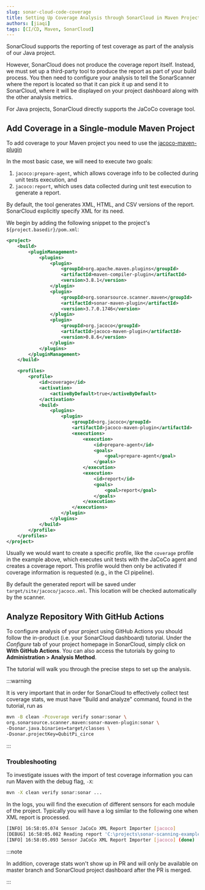```yaml
---
slug: sonar-cloud-code-coverage
title: Setting Up Coverage Analysis through SonarCloud in Maven Project
authors: [jiaqi]
tags: [CI/CD, Maven, SonarCloud]
---
```


[//]: # (Copyright Jiaqi Liu)

[//]: # (Licensed under the Apache License, Version 2.0 &#40;the "License"&#41;;)
[//]: # (you may not use this file except in compliance with the License.)
[//]: # (You may obtain a copy of the License at)

[//]: # (    http://www.apache.org/licenses/LICENSE-2.0)

[//]: # (Unless required by applicable law or agreed to in writing, software)
[//]: # (distributed under the License is distributed on an "AS IS" BASIS,)
[//]: # (WITHOUT WARRANTIES OR CONDITIONS OF ANY KIND, either express or implied.)
[//]: # (See the License for the specific language governing permissions and)
[//]: # (limitations under the License.)

SonarCloud supports the reporting of test coverage as part of the analysis of our Java project.

However, SonarCloud does not produce the coverage report itself. Instead, we must set up a third-party tool to produce
the report as part of your build process. You then need to configure your analysis to tell the SonarScanner where the
report is located so that it can pick it up and send it to SonarCloud, where it will be displayed on your project
dashboard along with the other analysis metrics.

For Java projects, SonarCloud directly supports the JaCoCo coverage tool.

<!--truncate-->

Add Coverage in a Single-module Maven Project
----------------------------------------------

To add coverage to your Maven project you need to use the
[jacoco-maven-plugin](https://qubitpi.github.io/jacoco.github.io/)

In the most basic case, we will need to execute two goals:

1. `jacoco:prepare-agent`, which allows coverage info to be collected during unit tests execution, and
2. `jacoco:report`, which uses data collected during unit test execution to generate a report.

By default, the tool generates XML, HTML, and CSV versions of the report. SonarCloud explicitly specify XML for its
need.

We begin by adding the following snippet to the project's `${project.basedir}/pom.xml`:

```xml
<project>
    <build>
        <pluginManagement>
            <plugins>
                <plugin>
                    <groupId>org.apache.maven.plugins</groupId>
                    <artifactId>maven-compiler-plugin</artifactId>
                    <version>3.8.1</version>
                </plugin>
                <plugin>
                    <groupId>org.sonarsource.scanner.maven</groupId>
                    <artifactId>sonar-maven-plugin</artifactId>
                    <version>3.7.0.1746</version>
                </plugin>
                <plugin>
                    <groupId>org.jacoco</groupId>
                    <artifactId>jacoco-maven-plugin</artifactId>
                    <version>0.8.6</version>
                </plugin>
            </plugins>
        </pluginManagement>
    </build>

    <profiles>
        <profile>
            <id>coverage</id>
            <activation>
                <activeByDefault>true</activeByDefault>
            </activation>
            <build>
                <plugins>
                    <plugin>
                        <groupId>org.jacoco</groupId>
                        <artifactId>jacoco-maven-plugin</artifactId>
                        <executions>
                            <execution>
                                <id>prepare-agent</id>
                                <goals>
                                    <goal>prepare-agent</goal>
                                </goals>
                            </execution>
                            <execution>
                                <id>report</id>
                                <goals>
                                    <goal>report</goal>
                                </goals>
                            </execution>
                        </executions>
                    </plugin>
                </plugins>
            </build>
        </profile>
    </profiles>
</project>
```

Usually we would want to create a specific profile, like the `coverage` profile in the example above, which executes
unit tests with the JaCoCo agent and creates a coverage report. This profile would then only be activated if coverage
information is requested (e.g., in the CI pipeline).

By default the generated report will be saved under `target/site/jacoco/jacoco.xml`. This location will be checked
automatically by the scanner.

Analyze Repository With GitHub Actions
--------------------------------------

To configure analysis of your project using GitHub Actions you should follow the in-product (i.e. your SonarCloud
dashboard) tutorial. Under the _Configure_ tab of your project homepage in SonarCloud, simply click on **With GitHub
Actions**. You can also access the tutorials by going to **Administration > Analysis Method**.

The tutorial will walk you through the precise steps to set up the analysis.

:::warning

It is very important that in order for SonarCloud to effectively collect test coverage stats, we must have "Build and
analyze" command, found in the tutorial, run as

```bash
mvn -B clean -Pcoverage verify sonar:sonar \
org.sonarsource.scanner.maven:sonar-maven-plugin:sonar \
-Dsonar.java.binaries=target/classes \
-Dsonar.projectKey=QubitPi_circe
```

:::

### Troubleshooting

To investigate issues with the import of test coverage information you can run Maven with the debug flag, `-X`:

```bash
mvn -X clean verify sonar:sonar ...
```

In the logs, you will find the execution of different sensors for each module of the project. Typically you will have a
log similar to the following one when XML report is processed.

```bash
[INFO] 16:58:05.074 Sensor JaCoCo XML Report Importer [jacoco]
[DEBUG] 16:58:05.082 Reading report 'C:\projects\sonar-scanning-examples\maven-multimodule\tests\target\site\jacoco-aggregate\jacoco.xml'
[INFO] 16:58:05.093 Sensor JaCoCo XML Report Importer [jacoco] (done) | time=19ms
```

:::note

In addition, coverage stats won't show up in PR and will only be available on master branch and SonarCloud project
dashboard after the PR is merged.

:::
